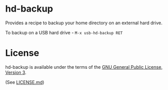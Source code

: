 # hd-backup
Provides a recipe to backup your home directory on an external hard drive.

To backup on a USB hard drive -
  `M-x usb-hd-backup RET`

# License
hd-backup is available under the terms of the [GNU General Public License, Version 3](https://www.gnu.org/licenses/).

(See [LICENSE.md](LICENSE.md))

